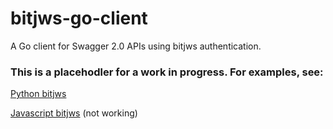 # bitjws-go-client
A Go client for Swagger 2.0 APIs using bitjws authentication.

### This is a placehodler for a work in progress. For examples, see:

[Python bitjws](https://github.com/deginner/bravado-bitjws)

[Javascript bitjws](https://github.com/deginner/bitjws-js-client) (not working)
